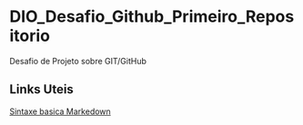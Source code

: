 # DIO_Desafio_Github_Primeiro_Repositorio
Desafio de Projeto sobre GIT/GitHub

## Links Uteis
[Sintaxe basica Markedown](https://www.markdownguide.org/basic-syntax/)




